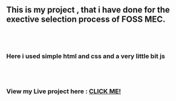 <h2>This is my project , that i have done for the exective selection process of FOSS MEC.</h2><br><br>
<h3>Here i used simple html and css and a very little bit js</h3><br><br>
<h3>View my Live project here : <a href="https://alvingeorge-ag.github.io/FossMec_PROJECT/index.html">CLICK ME!</a></h3>
